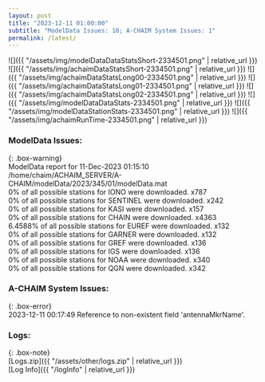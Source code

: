 ```yaml
---
layout: post
title: "2023-12-11 01:00:00"
subtitle: "ModelData Issues: 10; A-CHAIM System Issues: 1"
permalink: /latest/
---
```


![]({{ "/assets/img/modelDataDataStatsShort-2334501.png" | relative_url }})
![]({{ "/assets/img/achaimDataStatsShort-2334501.png" | relative_url }})
![]({{ "/assets/img/achaimDataStatsLong00-2334501.png" | relative_url }})
![]({{ "/assets/img/achaimDataStatsLong01-2334501.png" | relative_url }})
![]({{ "/assets/img/achaimDataStatsLong02-2334501.png" | relative_url }})
![]({{ "/assets/img/modelDataDataStats-2334501.png" | relative_url }})
![]({{ "/assets/img/modelDataStationStats-2334501.png" | relative_url }})
![]({{ "/assets/img/achaimRunTime-2334501.png" | relative_url }})


### ModelData Issues:  
  
{: .box-warning}  
 ModelData report for 11-Dec-2023 01:15:10   
 /home/chaim/ACHAIM_SERVER/A-CHAIM/modelData/2023/345/01/modelData.mat   
 0% of all possible stations for IONO were downloaded. x787   
 0% of all possible stations for SENTINEL were downloaded. x242   
 0% of all possible stations for KASI were downloaded. x157   
 0% of all possible stations for CHAIN were downloaded. x4363   
 6.4588% of all possible stations for EUREF were downloaded. x132   
 0% of all possible stations for GARNER were downloaded. x132   
 0% of all possible stations for GREF were downloaded. x136   
 0% of all possible stations for IGS were downloaded. x136   
 0% of all possible stations for NOAA were downloaded. x340   
 0% of all possible stations for QGN were downloaded. x342   
  
### A-CHAIM System Issues:  
  
{: .box-error}  
2023-12-11 00:17:49 Reference to non-existent field 'antennaMkrName'.  

### Logs:  
  
{: .box-note}  
[Logs.zip]({{ "/assets/other/logs.zip" | relative_url }})  
[Log Info]({{ "/logInfo" | relative_url }})  
